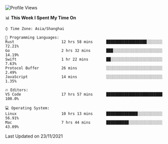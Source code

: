<!--START_SECTION:waka-->
![Profile Views](http://img.shields.io/badge/Profile%20Views-4-blue)

📊 **This Week I Spent My Time On** 

```text
⌚︎ Time Zone: Asia/Shanghai

💬 Programming Languages: 
Rust                     12 hrs 58 mins      ██████████████████░░░░░░░   72.21% 
Go                       2 hrs 32 mins       ███░░░░░░░░░░░░░░░░░░░░░░   14.19% 
Swift                    1 hr 22 mins        ██░░░░░░░░░░░░░░░░░░░░░░░   7.63% 
Protocol Buffer          26 mins             ░░░░░░░░░░░░░░░░░░░░░░░░░   2.49% 
JavaScript               14 mins             ░░░░░░░░░░░░░░░░░░░░░░░░░   1.35%

🔥 Editors: 
VS Code                  17 hrs 57 mins      █████████████████████████   100.0%

💻 Operating System: 
Linux                    10 hrs 13 mins      ██████████████░░░░░░░░░░░   56.91% 
Mac                      7 hrs 44 mins       ██████████░░░░░░░░░░░░░░░   43.09%

```


 Last Updated on 23/11/2021
<!--END_SECTION:waka-->
